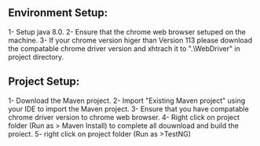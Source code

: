 Environment Setup:
------------------
1- Setup java 8.0.
2- Ensure that the chrome web browser setuped on the machine.
3- If your chrome version higer than Version 113 please download the compatable chrome driver version and xhtrach it to ".\\WebDriver" in project directory.


Project Setup:
--------------
1- Download the Maven project.
2- Import "Existing Maven project" using your IDE to import the Maven project.
3- Ensure that you have compatable chrome driver version  to chrome web browser.
4- Right click on project folder (Run as > Maven Install) to complete all douwnload and build the proiect.
5- right click on project folder (Run as >TestNG)
